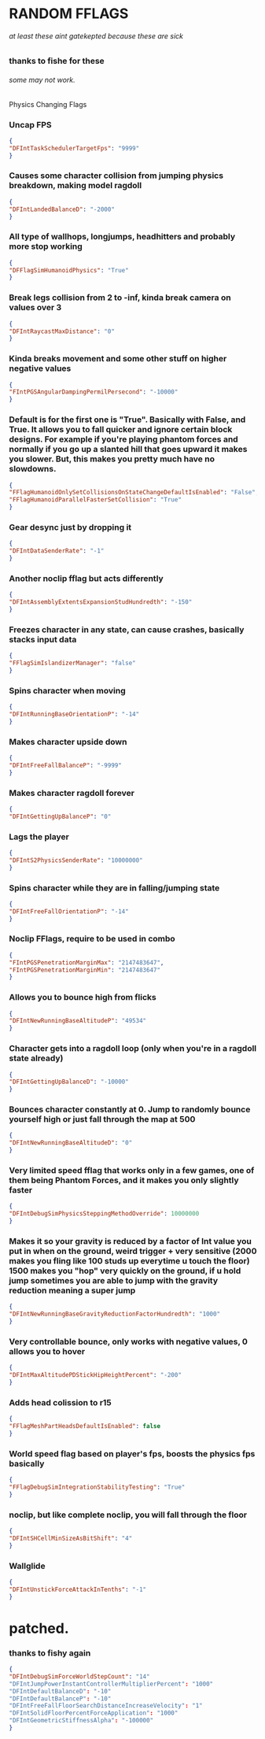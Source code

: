 # RANDOM FFLAGS      
###### at least these aint gatekepted because these are sick


### thanks to fishe for these
###### some may not work.

Physics Changing Flags
### Uncap FPS
```json
{
"DFIntTaskSchedulerTargetFps": "9999"
}
```
### Causes some character collision from jumping physics breakdown, making model ragdoll
``` json
{
"DFIntLandedBalanceD": "-2000"
}
```
### All type of wallhops, longjumps, headhitters and probably more stop working
``` json
{
"DFFlagSimHumanoidPhysics": "True"
}
```
### Break legs collision from 2 to -inf, kinda break camera on values over 3
``` json
{
"DFIntRaycastMaxDistance": "0"
}
```
### Kinda breaks movement and some other stuff on higher negative values
``` json
{
"FIntPGSAngularDampingPermilPersecond": "-10000"
}
```
### Default is for the first one is "True". Basically with False, and True. It allows you to fall quicker and ignore certain block designs. For example if you're playing phantom forces and normally if you go up a slanted hill that goes upward it makes you slower. But, this makes you pretty much have no slowdowns.
``` json
{ 
"FFlagHumanoidOnlySetCollisionsOnStateChangeDefaultIsEnabled": "False",
"FFlagHumanoidParallelFasterSetCollision": "True" 
}
```
### Gear desync just by dropping it
``` json
{
"DFIntDataSenderRate": "-1"
}
```
### Another noclip fflag but acts differently
``` json
{
"DFIntAssemblyExtentsExpansionStudHundredth": "-150"
}
```
### Freezes character in any state, can cause crashes, basically stacks input data
``` json
{
"FFlagSimIslandizerManager": "false"
}
```
### Spins character when moving
``` json
{
"DFIntRunningBaseOrientationP": "-14"
}
```
### Makes character upside down
``` json
{
"DFIntFreeFallBalanceP": "-9999"
}
```
### Makes character ragdoll forever
``` json
{
"DFIntGettingUpBalanceP": "0"
```
### Lags the player
``` json
{
"DFIntS2PhysicsSenderRate": "10000000"
}
```
### Spins character while they are in falling/jumping state
``` json
{
"DFIntFreeFallOrientationP": "-14"
}
```
### Noclip FFlags, require to be used in combo
``` json
{
"FIntPGSPenetrationMarginMax": "2147483647",
"FIntPGSPenetrationMarginMin": "2147483647"
}
```
### Allows you to bounce high from flicks
``` json
{
"DFIntNewRunningBaseAltitudeP": "49534"
}
```
### Character gets into a ragdoll loop (only when you're in a ragdoll state already)
``` json
{
"DFIntGettingUpBalanceD": "-10000"
}
```
### Bounces character constantly at 0. Jump to randomly bounce yourself high or just fall through the map at 500
``` json
{
"DFIntNewRunningBaseAltitudeD": "0"
}
```
### Very limited speed fflag that works only in a few games, one of them being Phantom Forces, and it makes you only slightly faster
``` json
{
"DFIntDebugSimPhysicsSteppingMethodOverride": 10000000
}
```
### Makes it so your gravity is reduced by a factor of Int value you put in when on the ground, weird trigger + very sensitive (2000 makes you fling like 100 studs up everytime u touch the floor) 1500 makes you "hop" very quickly on the ground, if u hold jump sometimes you are able to jump with the gravity reduction meaning a super jump
``` json
{
"DFIntNewRunningBaseGravityReductionFactorHundredth": "1000"
}
```
### Very controllable bounce, only works with negative values, 0 allows you to hover
``` json
{
"DFIntMaxAltitudePDStickHipHeightPercent": "-200"
}
```
### Adds head colission to r15 
``` json
{
"FFlagMeshPartHeadsDefaultIsEnabled": false
}
```
### World speed flag based on player's fps, boosts the physics fps basically
``` json
{
"FFlagDebugSimIntegrationStabilityTesting": "True"
}
```
###  noclip, but like complete noclip, you will fall through the floor
``` json
{
"DFIntSHCellMinSizeAsBitShift": "4"
}
```
### Wallglide
``` json
{
"DFIntUnstickForceAttackInTenths": "-1"
}
```

# patched.
### thanks to fishy again
``` json
{
"DFIntDebugSimForceWorldStepCount": "14"
"DFIntJumpPowerInstantControllerMultiplierPercent": "1000"
"DFIntDefaultBalanceD": "-10"
"DFIntDefaultBalanceP": "-10"
"DFIntFreeFallFloorSearchDistanceIncreaseVelocity": "1"
"DFIntSolidFloorPercentForceApplication": "1000"
"DFIntGeometricStiffnessAlpha": "-100000"
}
```
